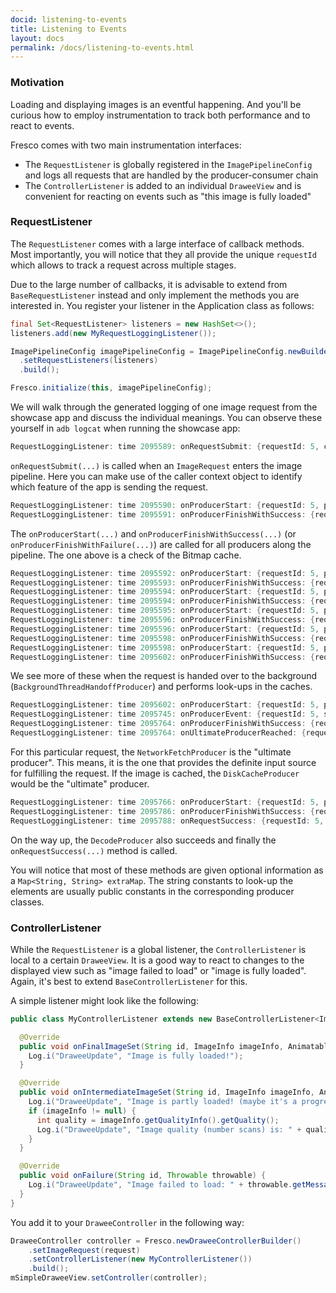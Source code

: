 ```yaml
---
docid: listening-to-events
title: Listening to Events
layout: docs
permalink: /docs/listening-to-events.html
---
```


### Motivation

Loading and displaying images is an eventful happening. And you'll be curious how to employ instrumentation to track both performance and to react to events.

Fresco comes with two main instrumentation interfaces:

 - The `RequestListener` is globally registered in the `ImagePipelineConfig` and logs all requests that are handled by the producer-consumer chain
 - The `ControllerListener` is added to an individual `DraweeView` and is convenient for reacting on events such as "this image is fully loaded"

### RequestListener

The `RequestListener` comes with a large interface of callback methods. Most importantly, you will notice that they all provide the unique `requestId` which allows to track a request across multiple stages.

Due to the large number of callbacks, it is advisable to extend from `BaseRequestListener` instead and only implement the methods you are interested in. You register your listener in the Application class as follows:

```java
final Set<RequestListener> listeners = new HashSet<>();
listeners.add(new MyRequestLoggingListener());

ImagePipelineConfig imagePipelineConfig = ImagePipelineConfig.newBuilder(this)
  .setRequestListeners(listeners)
  .build();

Fresco.initialize(this, imagePipelineConfig);
```

We will walk through the generated logging of one image request from the showcase app and discuss the individual meanings. You can observe these yourself in `adb logcat` when running the showcase app:

```java
RequestLoggingListener: time 2095589: onRequestSubmit: {requestId: 5, callerContext: null, isPrefetch: false}
```

`onRequestSubmit(...)` is called when an `ImageRequest` enters the image pipeline. Here you can make use of the caller context object to identify which feature of the app is sending the request.

```java
RequestLoggingListener: time 2095590: onProducerStart: {requestId: 5, producer: BitmapMemoryCacheGetProducer}
RequestLoggingListener: time 2095591: onProducerFinishWithSuccess: {requestId: 5, producer: BitmapMemoryCacheGetProducer, elapsedTime: 1 ms, extraMap: {cached_value_found=false}}
```

The `onProducerStart(...)` and `onProducerFinishWithSuccess(...)` (or `onProducerFinishWithFailure(...)`) are called for all producers along the pipeline. The one above is a check of the Bitmap cache.

```java
RequestLoggingListener: time 2095592: onProducerStart: {requestId: 5, producer: BackgroundThreadHandoffProducer}
RequestLoggingListener: time 2095593: onProducerFinishWithSuccess: {requestId: 5, producer: BackgroundThreadHandoffProducer, elapsedTime: 1 ms, extraMap: null}
RequestLoggingListener: time 2095594: onProducerStart: {requestId: 5, producer: BitmapMemoryCacheProducer}
RequestLoggingListener: time 2095594: onProducerFinishWithSuccess: {requestId: 5, producer: BitmapMemoryCacheProducer, elapsedTime: 0 ms, extraMap: {cached_value_found=false}}
RequestLoggingListener: time 2095595: onProducerStart: {requestId: 5, producer: EncodedMemoryCacheProducer}
RequestLoggingListener: time 2095596: onProducerFinishWithSuccess: {requestId: 5, producer: EncodedMemoryCacheProducer, elapsedTime: 1 ms, extraMap: {cached_value_found=false}}
RequestLoggingListener: time 2095596: onProducerStart: {requestId: 5, producer: DiskCacheProducer}
RequestLoggingListener: time 2095598: onProducerFinishWithSuccess: {requestId: 5, producer: DiskCacheProducer, elapsedTime: 2 ms, extraMap: {cached_value_found=false}}
RequestLoggingListener: time 2095598: onProducerStart: {requestId: 5, producer: PartialDiskCacheProducer}
RequestLoggingListener: time 2095602: onProducerFinishWithSuccess: {requestId: 5, producer: PartialDiskCacheProducer, elapsedTime: 4 ms, extraMap: {cached_value_found=false}}
```

We see more of these when the request is handed over to the background (`BackgroundThreadHandoffProducer`) and performs look-ups in the caches.

```java
RequestLoggingListener: time 2095602: onProducerStart: {requestId: 5, producer: NetworkFetchProducer}
RequestLoggingListener: time 2095745: onProducerEvent: {requestId: 5, stage: NetworkFetchProducer, eventName: intermediate_result; elapsedTime: 143 ms}
RequestLoggingListener: time 2095764: onProducerFinishWithSuccess: {requestId: 5, producer: NetworkFetchProducer, elapsedTime: 162 ms, extraMap: {queue_time=140, total_time=161, image_size=40502, fetch_time=21}}
RequestLoggingListener: time 2095764: onUltimateProducerReached: {requestId: 5, producer: NetworkFetchProducer, elapsedTime: -1 ms, success: true}
```

For this particular request, the `NetworkFetchProducer` is the "ultimate producer". This means, it is the one that provides the definite input source for fulfilling the request. If the image is cached, the `DiskCacheProducer` would be the "ultimate" producer.

```java
RequestLoggingListener: time 2095766: onProducerStart: {requestId: 5, producer: DecodeProducer}
RequestLoggingListener: time 2095786: onProducerFinishWithSuccess: {requestId: 5, producer: DecodeProducer, elapsedTime: 20 ms, extraMap: {imageFormat=JPEG, ,hasGoodQuality=true, bitmapSize=788x525, isFinal=true, requestedImageSize=unknown, encodedImageSize=788x525, sampleSize=1, queueTime=0}
RequestLoggingListener: time 2095788: onRequestSuccess: {requestId: 5, elapsedTime: 198 ms}
```

On the way up, the `DecodeProducer` also succeeds and finally the `onRequestSuccess(...)` method is called.

You will notice that most of these methods are given optional information as a `Map<String, String> extraMap`. The string constants to look-up the elements are usually public constants in the corresponding producer classes.

### ControllerListener

While the `RequestListener` is a global listener, the `ControllerListener` is local to a certain `DraweeView`. It is a good way to react to changes to the displayed view such as "image failed to load" or "image is fully loaded". Again, it's best to extend `BaseControllerListener` for this.

A simple listener might look like the following:

```java
public class MyControllerListener extends new BaseControllerListener<ImageInfo>() {

  @Override
  public void onFinalImageSet(String id, ImageInfo imageInfo, Animatable animatable) {
    Log.i("DraweeUpdate", "Image is fully loaded!");
  }

  @Override
  public void onIntermediateImageSet(String id, ImageInfo imageInfo, Animatable animatable) {
    Log.i("DraweeUpdate", "Image is partly loaded! (maybe it's a progressive JPEG?)");
    if (imageInfo != null) {
      int quality = imageInfo.getQualityInfo().getQuality();
      Log.i("DraweeUpdate", "Image quality (number scans) is: " + quality);
    }
  }

  @Override
  public void onFailure(String id, Throwable throwable) {
    Log.i("DraweeUpdate", "Image failed to load: " + throwable.getMessage());
  }
}
```

You add it to your `DraweeController` in the following way:

```java
DraweeController controller = Fresco.newDraweeControllerBuilder()
    .setImageRequest(request)
    .setControllerListener(new MyControllerListener())
    .build();
mSimpleDraweeView.setController(controller);
```
